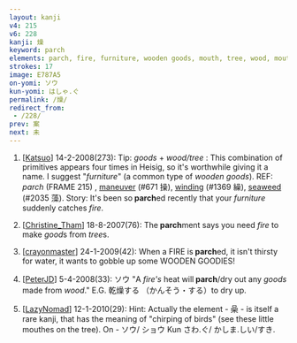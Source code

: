 ```yaml
---
layout: kanji
v4: 215
v6: 228
kanji: 燥
keyword: parch
elements: parch, fire, furniture, wooden goods, mouth, tree, wood, mouth3
strokes: 17
image: E787A5
on-yomi: ソウ
kun-yomi: はしゃ.ぐ
permalink: /燥/
redirect_from:
 - /228/
prev: 案
next: 未
---
```


1) [<a href="http://kanji.koohii.com/profile/Katsuo">Katsuo</a>] 14-2-2008(273): Tip: <em>goods</em> + <em>wood/tree</em> : This combination of primitives appears four times in Heisig, so it&#039;s worthwhile giving it a name. I suggest &quot;<em>furniture</em>&quot; (a common type of <em>wooden goods</em>). REF: <em>parch</em> (FRAME 215) , <a href="../v4/671.html">maneuver</a> (#671 操), <a href="../v4/1369.html">winding</a> (#1369 繰), <a href="../v4/2035.html">seaweed</a> (#2035 藻). Story: It&#039;s been so<strong> parch</strong>ed recently that your <em>furniture</em> suddenly catches <em>fire</em>.

2) [<a href="http://kanji.koohii.com/profile/Christine_Tham">Christine_Tham</a>] 18-8-2007(76): The<strong> parch</strong>ment says you need <em>fire</em> to make <em>good</em>s from <em>tree</em>s.

3) [<a href="http://kanji.koohii.com/profile/crayonmaster">crayonmaster</a>] 24-1-2009(42): When a FIRE is<strong> parch</strong>ed, it isn&#039;t thirsty for water, it wants to gobble up some WOODEN GOODIES!

4) [<a href="http://kanji.koohii.com/profile/PeterJD">PeterJD</a>] 5-4-2008(33): ソウ &quot;A <em>fire&#039;s</em> heat will<strong> parch</strong>/dry out any <em>goods</em> made from <em>wood</em>.&quot; E.G. 乾燥する （かんそう・する）to dry up.

5) [<a href="http://kanji.koohii.com/profile/LazyNomad">LazyNomad</a>] 12-1-2010(29): Hint: Actually the element - 喿 - is itself a rare kanji, that has the meaning of &quot;chirping of birds&quot; (see these little mouthes on the tree). On - ソウ/ ショウ Kun さわ.ぐ/ かしま.しい/すき.

